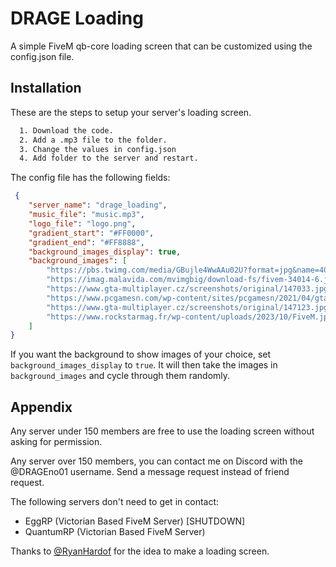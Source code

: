 
# DRAGE Loading

A simple FiveM qb-core loading screen that can be customized using the config.json file.

## Installation

These are the steps to setup your server's loading screen.

```bash
  1. Download the code.
  2. Add a .mp3 file to the folder.
  3. Change the values in config.json
  4. Add folder to the server and restart.
```

The config file has the following fields:
```json
 {
    "server_name": "drage_loading",
    "music_file": "music.mp3",
    "logo_file": "logo.png",
    "gradient_start": "#FF0000",
    "gradient_end": "#FF8888",
    "background_images_display": true,
    "background_images": [
        "https://pbs.twimg.com/media/GBujle4WwAAu02U?format=jpg&name=4096x4096",
        "https://imag.malavida.com/mvimgbig/download-fs/fivem-34014-6.jpg",
        "https://www.gta-multiplayer.cz/screenshots/original/147033.jpg",
        "https://www.pcgamesn.com/wp-content/sites/pcgamesn/2021/04/gta-5-fivem-player-count.jpg",
        "https://www.gta-multiplayer.cz/screenshots/original/147123.jpg",
        "https://www.rockstarmag.fr/wp-content/uploads/2023/10/FiveM.jpg"
    ]
}
```
If you want the background to show images of your choice, set `background_images_display` to `true`. It will then take the images in `background_images` and cycle through them randomly.
## Appendix

Any server under 150 members are free to use the loading screen without asking for permission.

Any server over 150 members, you can contact me on Discord with the @DRAGEno01 username. Send a message request instead of friend request.

The following servers don't need to get in contact:
- EggRP (Victorian Based FiveM Server) [SHUTDOWN]
- QuantumRP (Victorian Based FiveM Server)


Thanks to [@RyanHardof](https://github.com/RyanHardof) for the idea to make a loading screen.
